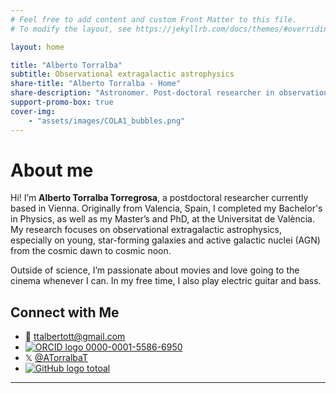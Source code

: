 ```yaml
---
# Feel free to add content and custom Front Matter to this file.
# To modify the layout, see https://jekyllrb.com/docs/themes/#overriding-theme-defaults

layout: home

title: "Alberto Torralba"
subtitle: Observational extragalactic astrophysics
share-title: "Alberto Torralba - Home"
share-description: "Astronomer. Post-doctoral researcher in observational extragalaxtic astrophysics."
support-promo-box: true
cover-img:
    - "assets/images/COLA1_bubbles.png"
---
```


# About me

Hi! I’m **Alberto Torralba Torregrosa**, a postdoctoral researcher currently based in Vienna. Originally from Valencia, Spain, I completed my Bachelor's in Physics, as well as my Master’s and PhD, at the Universitat de València. My research focuses on observational extragalactic astrophysics, especially on young, star-forming galaxies and active galactic nuclei (AGN) from the cosmic dawn to cosmic noon.

Outside of science, I’m passionate about movies and love going to the cinema whenever I can. In my free time, I also play electric guitar and bass.

## Connect with Me

- 📧 [ttalbertott@gmail.com](mailto:ttalbertott@gmail.com)
- [![ORCID logo](https://orcid.org/sites/default/files/images/orcid_16x16.png) 0000-0001-5586-6950](https://orcid.org/0000-0001-5586-6950)
- 𝕏 [@ATorralbaT](https://twitter.com/yourusername)
- [![GitHub logo](https://upload.wikimedia.org/wikipedia/commons/thumb/9/91/Octicons-mark-github.svg/16px-Octicons-mark-github.svg.png) totoal](https://github.com/totoal)


---
